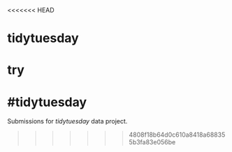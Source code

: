 <<<<<<< HEAD
# tidytuesday
try
=======
# \#tidytuesday

Submissions for _tidytuesday_ data project.
>>>>>>> 4808f18b64d0c610a8418a688355b3fa83e056be
